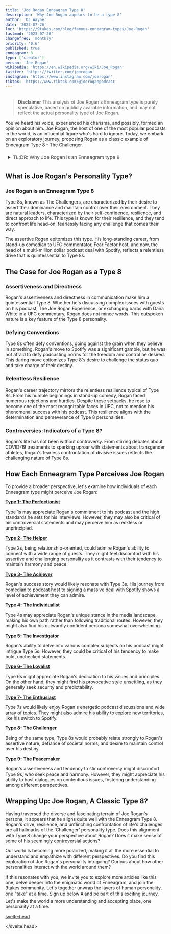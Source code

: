 ```yaml
---
title: 'Joe Rogan Enneagram Type 8'
description: 'Why Joe Rogan appears to be a type 8'
author: 'DJ Wayne'
date: '2023-07-26'
loc: 'https://9takes.com/blog/famous-enneagram-types/Joe-Rogan'
lastmod: '2023-07-26'
changefreq: 'monthly'
priority: '0.6'
published: true
enneagram: 8
type: ['creator']
person: 'Joe-Rogan'
wikipedia: 'https://en.wikipedia.org/wiki/Joe_Rogan'
twitter: 'https://twitter.com/joerogan'
instagram: 'https://www.instagram.com/joerogan'
tiktok: 'https://www.tiktok.com/@joeroganpodcast'
---
```


<!-- notes: bring up wife, podcast, net worth, height, age, spotify, fear factor, ufc, dana white, "joe rogan with family" -->

<script>
	import  PopCard  from "../../../lib/components/atoms/PopCard.svelte";
</script>
<div
	style="display: flex;
    justify-content: center;
    margin: 1rem 0;
	"
>
	<PopCard
		image={`/types/8s/${'Joe-Rogan'}.webp`}
		showIcon={false}
		displayText="Joe Rogan"
		subtext=""
	/>
</div>

> **Disclaimer** This analysis of Joe Rogan's Enneagram type is purely speculative, based on publicly available information, and may not reflect the actual personality type of Joe Rogan.

<p class="firstLetter">You've heard his voice, experienced his charisma, and possibly, formed an opinion about him. Joe Rogan, the host of one of the most popular podcasts in the world, is an influential figure who's hard to ignore. Today, we embark on an exploratory journey, proposing Rogan as a classic example of Enneagram Type 8 - The Challenger.</p>

<details>
<summary class="accordion">TL;DR: Why Joe Rogan is an Enneagram type 8 </summary>
<div class="panel">
<ul>
<li><b>Fearless Challenger -</b> Joe Rogan, known for his wildly popular podcast, The Joe Rogan Experience, exemplifies an Enneagram Type 8, the Challenger. His assertive communication style, willingness to confront complex issues, and daring choices, like his move to Spotify, showcase his desire to assert dominance and maintain control - classic traits of Type 8.
</li>
<li><b>Unyielding Resilience -</b> Behind the scenes, Rogan embodies the relentless resilience typical of Type 8s. From his early stand-up comedy days through numerous rejections to the top of podcasting fame, his unwavering determination and persistent resilience illustrate the perseverance of this personality type.
</li>
<li><b>Fearless Confrontation -</b> Rogan's life has its share of controversy, from sparking debates about COVID-19 treatments to statements about transgender athletes. These fearless confrontations with divisive issues reflect Type 8's childhood wounds, stemming from a fear of being controlled or harmed by others. This insight into Rogan's actions may help us empathize with his controversial stance.
</li>
<li><b>Desire for Control -</b> Rogan's actions can be traced back to the core motivation of Enneagram Type 8 - a desire for control and self-reliance. His trajectory from UFC commentator to his gamble with Spotify reflects a drive for personal autonomy and control over his destiny, quintessential Type 8 traits.
</li>
</ul>
  </div>
</details>

## What is Joe Rogan's Personality Type?

### Joe Rogan is an Enneagram Type 8

Type 8s, known as The Challengers, are characterized by their desire to assert their dominance and maintain control over their environment. They are natural leaders, characterized by their self-confidence, resilience, and direct approach to life. This type is known for their resilience, and they tend to confront life head-on, fearlessly facing any challenge that comes their way.

The assertive Rogan epitomizes this type. His long-standing career, from stand-up comedian to UFC commentator, Fear Factor host, and now, the head of a multi-million dollar podcast deal with Spotify, reflects a relentless drive that is quintessential to Type 8s.

## The Case for Joe Rogan as a Type 8

### Assertiveness and Directness

Rogan's assertiveness and directness in communication make him a quintessential Type 8. Whether he's discussing complex issues with guests on his podcast, The Joe Rogan Experience, or exchanging barbs with Dana White in a UFC commentary, Rogan does not mince words. This outspoken nature is a key feature of the Type 8 personality.

### Defying Conventions

Type 8s often defy conventions, going against the grain when they believe in something. Rogan's move to Spotify was a significant gamble, but he was not afraid to defy podcasting norms for the freedom and control he desired. This daring move epitomizes Type 8's desire to challenge the status quo and take charge of their destiny.

### Relentless Resilience

Rogan's career trajectory mirrors the relentless resilience typical of Type 8s. From his humble beginnings in stand-up comedy, Rogan faced numerous rejections and hurdles. Despite these setbacks, he rose to become one of the most recognizable faces in UFC, not to mention his phenomenal success with his podcast. This resilience aligns with the determination and perseverance of Type 8 personalities.

### Controversies: Indicators of a Type 8?

Rogan's life has not been without controversy. From stirring debates about COVID-19 treatments to sparking uproar with statements about transgender athletes, Rogan's fearless confrontation of divisive issues reflects the challenging nature of Type 8s.

## How Each Enneagram Type Perceives Joe Rogan

To provide a broader perspective, let's examine how individuals of each Enneagram type might perceive Joe Rogan:

<article>
	<a href="/blog/enneagram/enneagram-type-1"><b>Type 1- The Perfectionist</b></a>
  <p>Type 1s may appreciate Rogan's commitment to his podcast and the high standards he sets for his interviews. However, they may also be critical of his controversial statements and may perceive him as reckless or unprincipled.</p>
</article>
<article>
	<a href="/blog/enneagram/enneagram-type-2"><b>Type 2- The Helper</b></a>
  <p>Type 2s, being relationship-oriented, could admire Rogan's ability to connect with a wide range of guests. They might feel discomfort with his assertive and challenging personality as it contrasts with their tendency to maintain harmony and peace.</p>
</article>
<article>
	<a href="/blog/enneagram/enneagram-type-3"><b>Type 3- The Achiever</b></a>
  <p>Rogan's success story would likely resonate with Type 3s. His journey from comedian to podcast host to signing a massive deal with Spotify shows a level of achievement they can admire.</p>
</article>
<article>
	<a href="/blog/enneagram/enneagram-type-4"><b>Type 4- The Individualist</b></a>
  <p>Type 4s may appreciate Rogan's unique stance in the media landscape, making his own path rather than following traditional routes. However, they might also find his outwardly confident persona somewhat overwhelming.</p>
</article>
<article>
	<a href="/blog/enneagram/enneagram-type-5"><b>Type 5- The Investigator</b></a>
  <p>Rogan's ability to delve into various complex subjects on his podcast might intrigue Type 5s. However, they could be critical of his tendency to make bold, unchecked statements.</p>
</article>
<article>
	<a href="/blog/enneagram/enneagram-type-6"><b>Type 6- The Loyalist</b></a>
  <p>Type 6s might appreciate Rogan's dedication to his values and principles. On the other hand, they might find his provocative style unsettling, as they generally seek security and predictability.</p>
</article>
<article>
	<a href="/blog/enneagram/enneagram-type-7"><b>Type 7- The Enthusiast</b></a>
	<p>Type 7s would likely enjoy Rogan's energetic podcast discussions and wide array of topics. They might also admire his ability to explore new territories, like his switch to Spotify.</p>
</article>
<article>
	<a href="/blog/enneagram/enneagram-type-8"><b>Type 8- The Challenger</b></a>
	<p>Being of the same type, Type 8s would probably relate strongly to Rogan's assertive nature, defiance of societal norms, and desire to maintain control over his destiny.</p>
</article>
<article>
	<a href="/blog/enneagram/enneagram-type-9"><b>Type 9- The Peacemaker</b></a>
	<p>Rogan's assertiveness and tendency to stir controversy might discomfort Type 9s, who seek peace and harmony. However, they might appreciate his ability to host dialogues on contentious issues, fostering understanding among different perspectives.</p>
</article>

## Wrapping Up: Joe Rogan, A Classic Type 8?

Having traversed the diverse and fascinating terrain of Joe Rogan's persona, it appears that he aligns quite well with the Enneagram Type 8. Rogan's drive, resilience, and unflinching confrontation of life's challenges are all hallmarks of the 'Challenger' personality type. Does this alignment with Type 8 change your perspective about Rogan? Does it make sense of some of his seemingly controversial actions?

Our world is becoming more polarized, making it all the more essential to understand and empathize with different perspectives. Do you find this exploration of Joe Rogan's personality intriguing? Curious about how other personalities interact with the world around them?

If this resonates with you, we invite you to explore more articles like this one, delve deeper into the enigmatic world of Enneagram, and join the 9takes community. Let's together unwrap the layers of human personality, one "take" at a time. Sign up below ⬇️ and be part of this exciting journey. Let's make the world a more understanding and accepting place, one personality at a time.

<svelte:head>

<script type="application/ld+json">
	{
  "@context": "http://schema.org",
  "@graph": [
    {
      "@type": "Article",
      "articleBody": "This article delves into Joe Rogan's personality traits through the lens of the Enneagram Type 8. It examines various facets of Joe's life, career, and perspectives that exemplify Type 8 traits. The key points discuss Joe's assertive and bold nature, his inner world, a prominent controversy, and his core motivations.",
      "creator" : ["DJ Wayne"],
"author": {
        "@type": "Person",
        "name": "DJ Wayne",
        "sameAs": [
          {
            "@id": "https://www.instagram.com/djwayne3/"
},
{
"@id": "https://www.youtube.com/@djwayne3"
          },
          {
            "@id": "https://www.linkedin.com/in/davidtwayne/"
          },
          {
            "@id": "https://twitter.com/djwayne3"
          }
        ]
      },
      "dateModified": {
        "@type": "Date",
        "@value": "2023-07-26"
      },
      "datePublished": {
        "@type": "Date",
        "@value": "2023-07-26"
      },
      "description": "This blog post explores why Joe Rogan might be an Enneagram Type 8. It discusses his personality traits, his daily routine, a significant controversy, and how all these aspects connect to the core attributes of a Type 8.",
      "headline": "Understanding Joe Rogan: A Deep Dive Into His Enneagram Type 8 Personality",
      "image": {
        "@type": "ImageObject",
        "height": 800,
        "url": {
          "@id": "https://9takes.com/types/8s/Joe-Rogan.webp"
        },
        "width": 1200
      },
      "mainEntityOfPage": {
        "@id": "https://9takes.com/blog/famous-enneagram-types/Joe-Rogan",
        "@type": "WebPage"
      },
      "mentions": {
        "@type": "Person",
        "name": "Joe Rogan",
        "sameAs": [
          {
            "@id": "https://en.wikipedia.org/wiki/Joe_Rogan"
          },
          {
            "@id": "https://twitter.com/joerogan"
          },
          {
            "@id": "https://www.instagram.com/joerogan/"
          },
          {
            "@id": "https://open.spotify.com/show/4rOoJ6Egrf8K2IrywzwOMk"
          }
        ]
      },
      "publisher": {
        "@type": "Organization",
        "sameAs": [
          {
            "@id": "https://www.instagram.com/9takesdotcom/"
          },
          {
            "@id": "https://twitter.com/9takesdotcom"
          }
        ],
        "logo": {
          "@type": "ImageObject",
          "url": {
            "@id": "https://9takes.com/brand/darkRubix.png"
          }
        },
        "name": "9takes"
      }
    },
    {
      "@type": "FAQPage",
      "mainEntity": [
        {
          "@type": "Question",
          "acceptedAnswer": {
            "@type": "Answer",
            "text": "Joe Rogan exemplifies many characteristics of Enneagram Type 8 personalities. His boldness, assertiveness, desire for control and influence, and tendency to challenge societal norms are all traits typically associated with this Enneagram type."
          },
          "name": "Why is Joe Rogan considered an Enneagram Type 8?"
        },
        {
          "@type": "Question",
          "acceptedAnswer": {
            "@type": "Answer",
            "text": "Rogan's unfiltered podcast discussions, willingness to engage with diverse perspectives, and his ability to push back against conventional wisdom are all indicative of his Type 8 personality. His move to Spotify also demonstrates a desire to control his own destiny, a common trait of Type 8s."
          },
          "name": "What are some examples of Joe Rogan's Type 8 characteristics?"
        },
		{
          "@type": "Question",
          "acceptedAnswer": {
            "@type": "Answer",
            "text": "Joe Rogan is known for his assertive, bold, and sometimes controversial nature. He is unafraid to confront issues head-on and values his autonomy highly. These descriptions are based on public perception and his portrayed image in the media. To know his exact personality, one would have to know him personally."
          },
          "name": "What is Joe Rogan's personality?"
        },
		{
          "@type": "Question",
          "acceptedAnswer": {
            "@type": "Answer",
            "text": "Joe Rogan is an Enneagram type 8, also known as The Challenger. This Enneagram type is assertive, protective, and driven, often motivated by a desire to remain in control and to resist any form of control by others. This assessment is based on public information and not directly confirmed by Joe Rogan himself."
          },
          "name": "What is Joe Rogan's Enneagram type?"
        }
      ]
    }
  ]
}
</script>

</svelte:head>

<style lang="scss">
  .accordion {
    color: #444;
    cursor: pointer;
    padding: 0.5rem;
    border: none;
    text-align: left;
    outline: none;
    font-size: 15px;
    transition: 0.4s;
  }

  .accordion:hover {
    background-color: var(--color-theme-purple-v);
    color: var(--color-theme-purple);
  }

  /*.panel:hover {

    background-color: #ccc;

}*/

  .panel {
    padding: 18px;
    /*display: none;*/
    background-color: white;
    overflow: hidden;

  }
</style>
